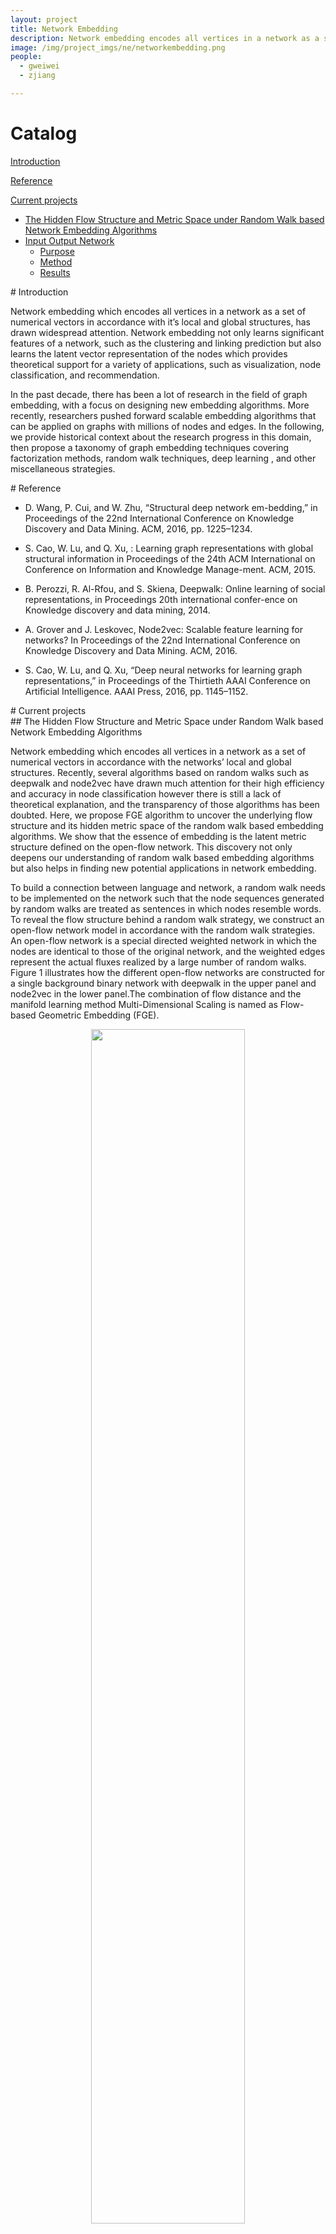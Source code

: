 ```yaml
---
layout: project 
title: Network Embedding
description: Network embedding encodes all vertices in a network as a set of numerical vectors in accordance with it’s local and global structures.
image: /img/project_imgs/ne/networkembedding.png
people:
  - gweiwei
  - zjiang

---
```




# Catalog

[Introduction](#pos1)

[Reference](#pos2)


[Current projects](#pos3)
* [The Hidden Flow Structure and Metric Space under Random Walk based Network Embedding Algorithms](#pos31)
* [Input Output Network](#pos32)
	- [Purpose](#pos321)
	- [Method](#pos322)
	- [Results](#pos323)

<div id="pos1"></div>
# Introduction

Network embedding which encodes all vertices in a network as a set of numerical vectors in accordance with it’s local and global structures, has drawn widespread attention. Network embedding not only learns significant features of a network, such as the clustering and linking prediction but also learns the latent vector representation of the nodes which provides theoretical support for a variety of applications, such as visualization, node classification, and recommendation. 

In the past decade, there has been a lot of research in the field of graph embedding, with a focus on designing new embedding algorithms. More recently, researchers pushed forward scalable embedding algorithms that can be applied on graphs with millions of nodes and edges. In the following, we provide historical context about the research progress in this domain, then propose a taxonomy of graph embedding techniques  covering factorization methods, random walk techniques, deep learning , and other miscellaneous strategies.


<div id="pos2"></div>
# Reference

- D. Wang, P. Cui, and W. Zhu, “Structural deep network em-bedding,” in Proceedings of the 22nd International Conference on Knowledge Discovery and Data Mining. ACM, 2016, pp. 1225–1234.

- S. Cao, W. Lu, and Q. Xu, : Learning graph representations with global structural information in Proceedings of the 24th ACM International on Conference on Information and Knowledge Manage-ment. ACM, 2015.

- B. Perozzi, R. Al-Rfou, and S. Skiena, Deepwalk: Online learning of social representations, in Proceedings 20th international confer-ence on Knowledge discovery and data mining, 2014.

- A. Grover and J. Leskovec, Node2vec: Scalable feature learning for networks? In Proceedings of the 22nd International Conference on Knowledge Discovery and Data Mining. ACM, 2016.

- S. Cao, W. Lu, and Q. Xu, “Deep neural networks for learning graph representations,” in Proceedings of the Thirtieth AAAI Conference on Artificial Intelligence. AAAI Press, 2016, pp. 1145–1152.


<div id="pos3"></div>
# Current projects

<div id="pos31"></div>
## The Hidden Flow Structure and Metric Space under Random Walk based Network Embedding Algorithms


Network embedding which encodes all vertices in a network as a set of numerical vectors in accordance with the networks’ local and global structures. Recently, several algorithms based on random walks such as deepwalk and node2vec have drawn much attention for their high efficiency and accuracy in node classification however there is still a lack of theoretical explanation, and the transparency of those algorithms has been doubted. Here, we propose FGE algorithm to uncover the underlying flow structure and its hidden metric space of the random walk based embedding algorithms. We show that the essence of embedding is the latent metric structure defined on the open-flow network. This discovery not only deepens our understanding of random walk based embedding algorithms but also helps in finding new potential applications in network embedding.

To build a connection between language and network, a random walk needs to be implemented on the network such that the node sequences generated by random walks are treated as sentences in which nodes resemble words. To reveal the flow structure behind a random walk strategy, we construct an open-flow network model in accordance with the random walk strategies. An open-flow network is a special directed weighted network in which the nodes are identical to those of the original network, and the weighted edges represent the actual fluxes realized by a large number of random walks. Figure 1 illustrates how the different open-flow networks are constructed for a single background binary network with deepwalk in the upper panel and node2vec in the lower panel.The combination of flow distance and the manifold learning method Multi-Dimensional Scaling is named as Flow-based Geometric Embedding (FGE).


<div align="center">
   <img src="/img/project_imgs/ne/fig1.png" height="70%" width="70%" />
   <div align="center" style="padding-bottom:20px">Fig.1. An example flow network including 7 nodes. (A) is the flux matrix F of the sampled network under condition C1 (p = 1, q = 1) . (B) shows the flow distances among all nodes, where infinity means that there is no connected path from i to j. (C)is the sampled random walk sequences. (D) shows the process of building an open flow network. deepwalk, node2vec and other random walks based algorithms.</div>
</div>


<div align="center">
   <img src="/img/project_imgs/ne/fig2.jpg" height="70%" width="70%" />
   <div align="center" style="padding-bottom:20px">Fig.2. The embedding of Karate Graph. The visualization results were generated by node2vec and FGE algorithms with label colors reflecting clustering results and node shapes indicating different embedding methods.</div>
</div>

1. We notice that the open flow network model can be used to reflect the flow structure behind different random walk strategies. As shown in table 1
2. We discover that there is a high correlation between the flow distance and the euclidean distance calculated by the embedding results of node2vec algorithm for any node pair, therefore, the embedding results of FGE and node2vec are highly correlated compared to other known embedding algorithms. As shown in table 2
3. We infer that there is a hidden metric structure in the embedding vector space, and this metric structure can be used for clustering and ranking nodes. As shown in Figure 2





<br/>
<br/>
<br/>
<br/>
<br/>

<hr>

<div id="pos32"></div>
# Input Output Network


## Background
The main content of input-output analysis is comprehending the technical and economic relationship between the sectors and quantitatively describing it is is an emphatic issue in the region economy research. However, few studies put effort into extracting the macro-level characteristics from the microscopic connections between these sectors and quantitatively comparing two economies from their structures.

<div id="pos321"></div>
## Purpose
We propose a network-based approach to treat industrial system as an open flow network where source and sink node are considered as environment to depict the influence of final demand and value-added. This new framework allows us to define a new distance(flow distance) by which we can capture information of directly consumed relationship and topological structure. Empirically, we demonstrate and compare the industrial structures of China and the United States, noticing some industries possess totally different ecological niches in different countries. Further, temporal data of flow distances can simulate the evolution of an industry, where our model deductions is proved by empirical evidences.

<div id="pos322"></div>
## Method
We convert the input-output table to an open flow network, called industry flow network(IFN). There are two types of nodes in IFN: one type is the industry node, where a node is an independent sector; the other is the source and the sink node, which represents the external market environment, including final demand and value added respectively. The links in network denote the sale and purchase relationships between producers and consumers within an economy.

For each input-output table, we can convert it to an open flow network with stander weighted adjacency matrix shown in Figure 1, based on which we can define the flow distance calculated by the equation below, which represents the average step that particles in this random system have jumped from i to j for the first time(also called the first-passage flow distance).

<div align="center">
<img src="http://chart.googleapis.com/chart?cht=tx&chl=\l_{i,j} = \frac{(MU^2)_{i,j}}{U_{i,j}}-\frac{(MU^2)_{j,j}}{U_{j,j}}" style="border:none;">
</div>

where the fundamental matrix U are defined as follows:

<div align="center">
<img src="http://chart.googleapis.com/chart?cht=tx&chl=\U= I + M + M^2 + M^3 + \cdots + M^ \infty = (I-M)^{-1}" style="border:none;">
</div>

And the IFN is:
 
<div align="center">
	<img src="/img/project_imgs/ion/Fig_1.png" height="90%" width="90%" />
</div>

<div id="pos323"></div>
## Result
1. Comparison between flow distance and two typical input-output coefficients
Compared with two typical coeiffcients, flow distance captures the information of capital transactions among sectors and structure-based information.

	<div align="center">
		<img src="/img/project_imgs/ion/Fig_2.png" height="90%" width="90%" />
	</div>
2. Comparison of industrial structure between China and the United States
There are common structure between two countries, while some industries possess totally different ecological niches like CompE.

	<div align="center">
		<img src="/img/project_imgs/ion/Fig_3.png" height="90%" width="90%" />
	</div>
3. The evolution of Chinese \textit{Real estate activities} industry as a representative example
We find the trajectory of flow distance can match the development of industrial policy change of the real estate industry during the last decades in China.

	<div align="center">
		<img src="/img/project_imgs/ion/Fig_4.png" height="90%" width="90%" />
	</div>


<hr>


